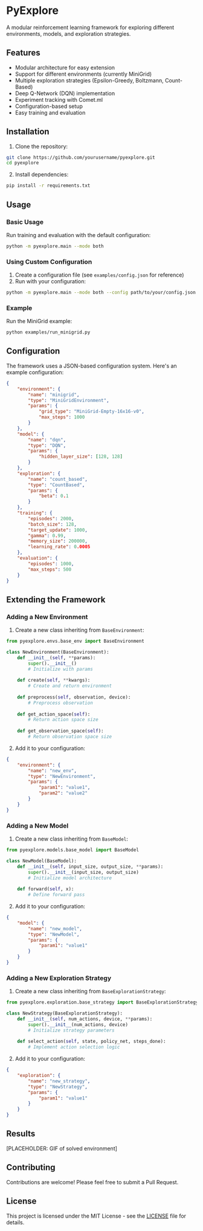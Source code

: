# PyExplore

A modular reinforcement learning framework for exploring different environments, models, and exploration strategies.

## Features

- Modular architecture for easy extension
- Support for different environments (currently MiniGrid)
- Multiple exploration strategies (Epsilon-Greedy, Boltzmann, Count-Based)
- Deep Q-Network (DQN) implementation
- Experiment tracking with Comet.ml
- Configuration-based setup
- Easy training and evaluation

## Installation

1. Clone the repository:
```bash
git clone https://github.com/yourusername/pyexplore.git
cd pyexplore
```

2. Install dependencies:
```bash
pip install -r requirements.txt
```

## Usage

### Basic Usage

Run training and evaluation with the default configuration:

```bash
python -m pyexplore.main --mode both
```

### Using Custom Configuration

1. Create a configuration file (see `examples/config.json` for reference)
2. Run with your configuration:

```bash
python -m pyexplore.main --mode both --config path/to/your/config.json
```

### Example

Run the MiniGrid example:

```bash
python examples/run_minigrid.py
```

## Configuration

The framework uses a JSON-based configuration system. Here's an example configuration:

```json
{
    "environment": {
        "name": "minigrid",
        "type": "MiniGridEnvironment",
        "params": {
            "grid_type": "MiniGrid-Empty-16x16-v0",
            "max_steps": 1000
        }
    },
    "model": {
        "name": "dqn",
        "type": "DQN",
        "params": {
            "hidden_layer_size": [128, 128]
        }
    },
    "exploration": {
        "name": "count_based",
        "type": "CountBased",
        "params": {
            "beta": 0.1
        }
    },
    "training": {
        "episodes": 2000,
        "batch_size": 128,
        "target_update": 1000,
        "gamma": 0.99,
        "memory_size": 200000,
        "learning_rate": 0.0005
    },
    "evaluation": {
        "episodes": 1000,
        "max_steps": 500
    }
}
```

## Extending the Framework

### Adding a New Environment

1. Create a new class inheriting from `BaseEnvironment`:
```python
from pyexplore.envs.base_env import BaseEnvironment

class NewEnvironment(BaseEnvironment):
    def __init__(self, **params):
        super().__init__()
        # Initialize with params
        
    def create(self, **kwargs):
        # Create and return environment
        
    def preprocess(self, observation, device):
        # Preprocess observation
        
    def get_action_space(self):
        # Return action space size
        
    def get_observation_space(self):
        # Return observation space size
```

2. Add it to your configuration:
```json
{
    "environment": {
        "name": "new_env",
        "type": "NewEnvironment",
        "params": {
            "param1": "value1",
            "param2": "value2"
        }
    }
}
```

### Adding a New Model

1. Create a new class inheriting from `BaseModel`:
```python
from pyexplore.models.base_model import BaseModel

class NewModel(BaseModel):
    def __init__(self, input_size, output_size, **params):
        super().__init__(input_size, output_size)
        # Initialize model architecture
        
    def forward(self, x):
        # Define forward pass
```

2. Add it to your configuration:
```json
{
    "model": {
        "name": "new_model",
        "type": "NewModel",
        "params": {
            "param1": "value1"
        }
    }
}
```

### Adding a New Exploration Strategy

1. Create a new class inheriting from `BaseExplorationStrategy`:
```python
from pyexplore.exploration.base_strategy import BaseExplorationStrategy

class NewStrategy(BaseExplorationStrategy):
    def __init__(self, num_actions, device, **params):
        super().__init__(num_actions, device)
        # Initialize strategy parameters
        
    def select_action(self, state, policy_net, steps_done):
        # Implement action selection logic
```

2. Add it to your configuration:
```json
{
    "exploration": {
        "name": "new_strategy",
        "type": "NewStrategy",
        "params": {
            "param1": "value1"
        }
    }
}
```

## Results

[PLACEHOLDER: GIF of solved environment]

## Contributing

Contributions are welcome! Please feel free to submit a Pull Request.

## License

This project is licensed under the MIT License - see the [LICENSE](LICENSE) file for details.


